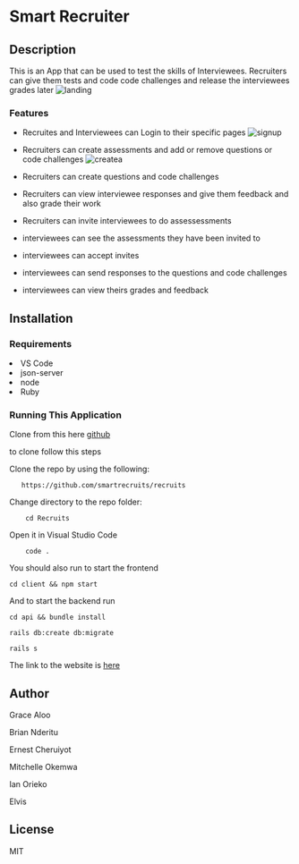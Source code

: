 # Smart Recruiter

## Description
This is an App that can be used to test the skills of Interviewees. Recruiters can give them tests and code code challenges and release the interviewees grades later
![landing](https://user-images.githubusercontent.com/109147065/235051958-3d4d9873-30c4-4638-878c-256489c1cd66.png)


### Features
- Recruites and Interviewees can Login to their specific pages
![signup](https://user-images.githubusercontent.com/109147065/235052222-ed715b9f-60e6-4f92-a324-4ed7a7c1d3ac.png)

- Recruiters can create assessments and add or remove questions or code challenges
![createa](https://user-images.githubusercontent.com/109147065/235052722-fd169cd4-e372-467f-8523-b09513dc7e53.png)

- Recruiters can create questions and code challenges

- Recruiters can view interviewee responses and give them feedback and also grade their work

- Recruiters can invite interviewees to do assessessments

- interviewees can see the assessments they have been invited to

- interviewees can accept invites

- interviewees can send responses to the questions and code challenges

- interviewees can view theirs grades and feedback


## Installation
### Requirements

<li>VS Code</li>
    <li>json-server</li>
    <li>node</li>
    <li>Ruby</li>


### Running This Application
Clone from this here [github](https://github.com/smartrecruits/recruits
)

to clone follow this steps


Clone the repo by using the following:   

       https://github.com/smartrecruits/recruits


Change directory to the repo folder: 

        cd Recruits

Open it in Visual Studio Code

        code .
   

You should also run to start the frontend
     
    cd client && npm start

And to start the backend run    
    
    cd api && bundle install

    rails db:create db:migrate 

    rails s


The link to the website is [here](https://smart-recruits.onrender.com/)

## Author 
 Grace Aloo

 Brian Nderitu

 Ernest Cheruiyot

 Mitchelle Okemwa

 Ian Orieko

 Elvis

## License
MIT